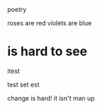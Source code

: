 poetry

roses are red
violets are blue
# is hard to see

itest


test
set
est


change is hard!
it isn't 
man up
